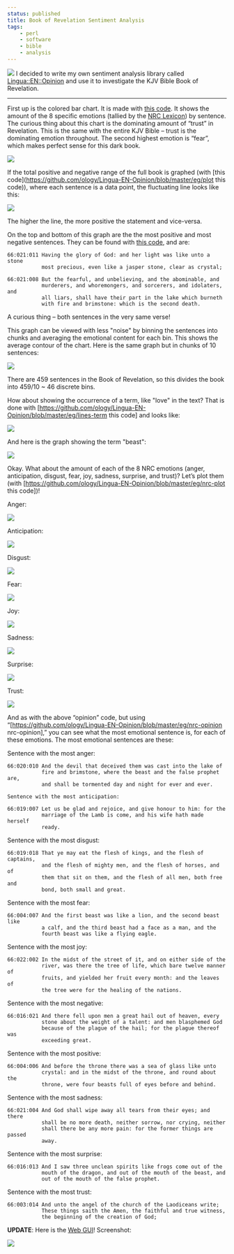 ```yaml
---
status: published
title: Book of Revelation Sentiment Analysis
tags:
    - perl
    - software
    - bible
    - analysis
---
```


![](barplot-Revelation-emotions-sm.png)
I decided to write my own sentiment analysis library called [Lingua::EN::Opinion](https://metacpan.org/release/Lingua-EN-Opinion) and use it to investigate the KJV Bible Book of Revelation.

---

First up is the colored bar chart. It is made with [this code](https://github.com/ology/Lingua-EN-Opinion/blob/master/eg/nrc-bars). It shows the amount of the 8 specific emotions (tallied by the [NRC Lexicon](https://saifmohammad.com/WebPages/lexicons.html)) by sentence. The curious thing about this chart is the dominating amount of “trust” in Revelation. This is the same with the entire KJV Bible – trust is the dominating emotion throughout. The second highest emotion is “fear”, which makes perfect sense for this dark book.

![](barplot-Revelation-emotions.png)

If the total positive and negative range of the full book is graphed (with [this code](https://github.com/ology/Lingua-EN-Opinion/blob/master/eg/plot this code)), where each sentence is a data point, the fluctuating line looks like this:

[![](Revelation-1-bins-sm.png)](Revelation-1-bins.png)

The higher the line, the more positive the statement and vice-versa.

On the top and bottom of this graph are the the most positive and most negative sentences. They can be found with [this code](https://github.com/ology/Lingua-EN-Opinion/blob/master/eg/opinion), and are:

    66:021:011 Having the glory of God: and her light was like unto a stone
               most precious, even like a jasper stone, clear as crystal;

    66:021:008 But the fearful, and unbelieving, and the abominable, and
               murderers, and whoremongers, and sorcerers, and idolaters, and
               all liars, shall have their part in the lake which burneth
               with fire and brimstone: which is the second death.

A curious thing – both sentences in the very same verse!

This graph can be viewed with less "noise" by binning the sentences into chunks and averaging the emotional content for each bin. This shows the average contour of the chart. Here is the same graph but in chunks of 10 sentences:

[![](Revelation-10-bins-sm.png)](Revelation-10-bins.png)

There are 459 sentences in the Book of Revelation, so this divides the book into 459/10 ~ 46 discrete bins.

How about showing the occurrence of a term, like "love" in the text? That is done with [https://github.com/ology/Lingua-EN-Opinion/blob/master/eg/lines-term this code] and looks like:

[![](Revelation-love-sm.png)](Revelation-love.png)

And here is the graph showing the term "beast":

[![](Revelation-beast-sm.png)](Revelation-beast.png)

Okay. What about the amount of each of the 8 NRC emotions (anger, anticipation, disgust, fear, joy, sadness, surprise, and trust)? Let’s plot them (with [https://github.com/ology/Lingua-EN-Opinion/blob/master/eg/nrc-plot this code])!

Anger:

[![](anger-Revelation.png)](anger-Revelation.png)

Anticipation:

[![](anticipation-Revelation.png)](anticipation-Revelation.png)

Disgust:

[![](disgust-Revelation.png)](disgust-Revelation.png)

Fear:

[![](fear-Revelation.png)](fear-Revelation.png)

Joy:

[![](joy-Revelation.png)](joy-Revelation.png)

Sadness:

[![](sadness-Revelation.png)](sadness-Revelation.png)

Surprise:

[![](surprise-Revelation.png)](surprise-Revelation.png)

Trust:

[![](trust-Revelation-sm.png)](trust-Revelation.png)

And as with the above “opinion” code, but using “[https://github.com/ology/Lingua-EN-Opinion/blob/master/eg/nrc-opinion nrc-opinion],” you can see what the most emotional sentence is, for each of these emotions. The most emotional sentences are these:

Sentence with the most anger:

    66:020:010 And the devil that deceived them was cast into the lake of
               fire and brimstone, where the beast and the false prophet are,
               and shall be tormented day and night for ever and ever.

    Sentence with the most anticipation:

    66:019:007 Let us be glad and rejoice, and give honour to him: for the
               marriage of the Lamb is come, and his wife hath made herself
               ready.

Sentence with the most disgust:

    66:019:018 That ye may eat the flesh of kings, and the flesh of captains,
               and the flesh of mighty men, and the flesh of horses, and of
               them that sit on them, and the flesh of all men, both free and
               bond, both small and great.

Sentence with the most fear:

    66:004:007 And the first beast was like a lion, and the second beast like
               a calf, and the third beast had a face as a man, and the
               fourth beast was like a flying eagle.

Sentence with the most joy:

    66:022:002 In the midst of the street of it, and on either side of the
               river, was there the tree of life, which bare twelve manner of
               fruits, and yielded her fruit every month: and the leaves of
               the tree were for the healing of the nations.

Sentence with the most negative:

    66:016:021 And there fell upon men a great hail out of heaven, every
               stone about the weight of a talent: and men blasphemed God
               because of the plague of the hail; for the plague thereof was
               exceeding great.

Sentence with the most positive:

    66:004:006 And before the throne there was a sea of glass like unto
               crystal: and in the midst of the throne, and round about the
               throne, were four beasts full of eyes before and behind.

Sentence with the most sadness:

    66:021:004 And God shall wipe away all tears from their eyes; and there
               shall be no more death, neither sorrow, nor crying, neither
               shall there be any more pain: for the former things are passed
               away.

Sentence with the most surprise:

    66:016:013 And I saw three unclean spirits like frogs come out of the
               mouth of the dragon, and out of the mouth of the beast, and
               out of the mouth of the false prophet.

Sentence with the most trust:

    66:003:014 And unto the angel of the church of the Laodiceans write;
               These things saith the Amen, the faithful and true witness,
               the beginning of the creation of God;

**UPDATE**: Here is the [Web GUI](https://github.com/ology/Bible-Sentiment)! Screenshot:

[![](Web-GUI-Revelation-love-sm.png)](Web-GUI-Revelation-love.png)

